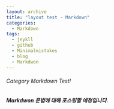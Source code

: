 ```yaml
---
layout: archive
title: "layout test - Markdown"
categories:
  - Markdown
tags:
  - jeykll
  - github
  - Minimalmistakes
  - blog
  - Markdwon
---
```


###### Category Markdown Test!

##### Markdwon 문법에 대해 포스팅할 예정입니다.
